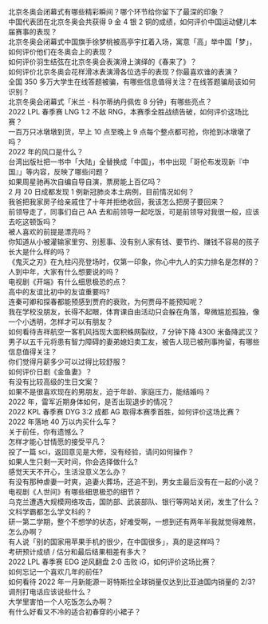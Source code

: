 北京冬奥会闭幕式有哪些精彩瞬间？哪个环节给你留下了最深的印象？  
中国代表团在北京冬奥会共获得 9 金 4 银 2 铜的成绩，如何评价中国运动健儿本届赛事的表现？  
北京冬奥会闭幕式中国旗手徐梦桃被高亭宇扛着入场，寓意「高」举中国「梦」，如何评价他们在冬奥会上的表现？  
如何评价羽生结弦在北京冬奥会表演滑上演绎的《春来了》？  
如何评价北京冬奥会花样滑冰表演滑各位选手的表现？你最喜欢谁的表演？  
全国 350 多万大学生在线答题被骗，有哪些信息值得关注？在线答题骗局该如何识别？  
北京冬奥会闭幕式「米兰 - 科尔蒂纳丹佩佐 8 分钟」有哪些亮点？  
2022 LPL 春季赛 LNG 1:2 不敌 RNG，本赛季全胜战绩告破，如何评价这场比赛？  
一百万只冰墩墩到货，早上 10 点至晚上 9 点每个整点都可抢，你抢到冰墩墩了吗？  
2022 年的风口是什么？  
台湾出版社把一书中「大陆」全替换成「中国」，书中出现「哥伦布发现新『中国』」等内容，反映了哪些问题？  
如果周星驰再次自编自导自演，票房能上百亿吗？  
2 月 20 日成都发现 1 例新冠肺炎本土病例，目前情况如何？  
我爸把我家房子给亲戚住了十年并拒绝收回，我该怎么把房子要回来？  
前领导走了，同事们自己 AA 去和前领导一起吃饭，可是前领导对我很一般，应该去吃这顿饭吗？  
被人喜欢的前提是漂亮吗？  
你知道从小被灌输家里穷、别惹事、没有别人家有钱、要节约、赚钱不容易的孩子长大是什么样的吗？  
《鬼灭之刃》在九柱闪亮登场时，仅第一印象，你心中九人的实力排名是怎样的？  
人到中年，大家有什么想要说的吗？  
电视剧《开端》有什么细思极恐的点？  
高中的友谊比初中的友谊重要吗?  
连秦可卿和探春都能预感到贾府的衰败，为何贾母不能预知呢？  
我在学校没朋友，长得不起眼，体育课自由活动只会躲在角落，卑微尴尬孤独，像一个小透明，怎样才可以有朋友？  
如何看待吉祥航空一客机风挡现大面积蛛网裂纹，7 分钟下降 4300 米备降武汉？  
男子以五千元将患有智力障碍的妻弟媳妇卖工友，被告人现已被刑事拘留，有哪些信息值得关注？  
你们觉得月薪多少可以过得比较舒服？  
如何评价日剧《金鱼妻》？  
有没有比较高级的生日文案？  
如果不是很喜欢现在的男朋友，迫于年龄、家庭压力，能结婚吗？  
2022 年，雷军近期身体如何，是否出现退步的情况？  
2022 KPL 春季赛 DYG 3:2 成都 AG 取得本赛季首胜，如何评价这场比赛？  
2022 年落地 40 万以内买什么车？  
关于前任，你有遗憾么？  
怎样才能心甘情愿的接受平凡？  
投了一篇 sci，返回意见是大修，没有经验，请问如何操作？  
如果人生只剩一天时间，你会选择做什么?  
感觉天天不开心，生活没意义怎么办？  
有没有那种虐妻一时爽，追妻火葬场，还追不到，男女主最后没有在一起的小说？  
电视剧《人世间》有哪些细思极恐的细节？  
乌克兰遭遇大规模网络攻击，国防部、武装部队、银行等网站关闭，发生了什么？  
文科学霸都怎么学文科的？  
研一第二学期，整个不想学的状态，好难受啊，一想到还有两年半我就觉得难熬，怎么办啊？  
有人说「别的国家用苹果手机的很少，在中国很多」，真的是这样吗？  
考研预计成绩 / 估分和最后结果相差有多大？  
2022 LPL 春季赛 EDG 逆风翻盘 2:0 击败 iG，如何评价这场比赛？  
如何忘记一个喜欢几年的前任?  
如何看待 2022 年一月新能源一哥特斯拉全球销量仅达到比亚迪国内销量的 2/3?  
调剂打电话应该说些什么？  
大学里害怕一个人吃饭怎么办啊？  
有什么好看又不冷的适合初春穿的小裙子？  
